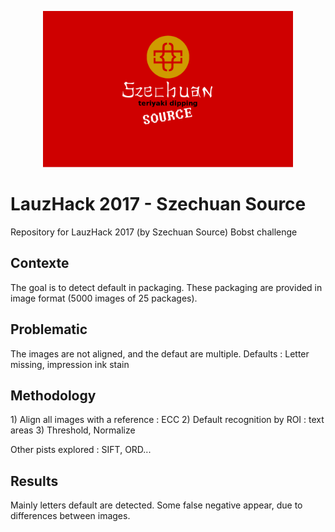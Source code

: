 <p align="center">
<img src="SZCHUAN.png" width="400" text-align="center">
</p>

# LauzHack 2017 - Szechuan Source
Repository for LauzHack 2017 (by Szechuan Source)
Bobst challenge

<h2>Contexte</h2>
<p>The goal is to detect default in packaging. 
 These packaging are provided in image format (5000 images of 25 packages).<p>

<h2>Problematic</h2>
<p>The images are not aligned, and the defaut are multiple.
Defaults :  Letter missing, impression ink stain</p>

<h2>Methodology</h2>
1) Align all images with a reference : ECC
2) Default recognition by ROI : text areas
3) Threshold, Normalize

Other pists explored :
SIFT, ORD...


<h2>Results</h2>
Mainly letters default are detected. Some false negative appear, due to differences between images.